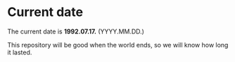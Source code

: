 # Current date

The current date is **1992.07.17.** (YYYY.MM.DD.)

This repository will be good when the world ends, so we will know how long it lasted.